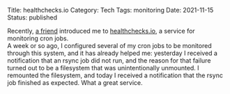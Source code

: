 Title: healthchecks.io
Category: Tech
Tags: monitoring
Date: 2021-11-15
Status: published

Recently, [a friend](http://mindlesstux.com) introduced me to [healthchecks.io](https://healthchecks.io), a service for monitoring cron jobs.  
A week or so ago, I configured several of my cron jobs to be monitored through this system, and it has already helped me:
yesterday I received a notification that an rsync job did not run, and the reason for that failure turned out to be
a filesystem that was unintentionally unmounted.  I remounted the filesystem, and today I received a notification that
the rsync job finished as expected.  What a great service.
